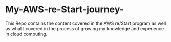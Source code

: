 # My-AWS-re-Start-journey-
This Repo contains the content covered in the AWS re/Start program as well as what I covered in the process of growing my knowledge and experience in cloud computing.

